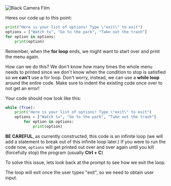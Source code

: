 <!--title={Continuously printing out the menu}-->
<!--badges={Python: 10}-->
<!-- concepts={While Loops}-->

![Black Camera Film](https://images.pexels.com/photos/390089/film-movie-motion-picture-390089.jpeg?auto=compress&cs=tinysrgb&h=750&w=1260)

Heres our code up to this point:

```python
print("Here is your list of options! Type \"exit\" to exit")
options = ["Watch tv", "Go to the park", "Take out the trash"]
for option in options:
    print(option)
```

Remember, when the **for loop** ends, we might want to start over and print the menu again. 

How can we do this? We don't know how many times the whole menu needs to printed since we don't know when the condition to stop is satisfied so we **can't** use a for loop. Don't worry, instead, we can use a **while loop** around the entire code. Make sure to indent the existing code once over to not get an error!

 Your code should now look like this:

```python
while (True):
    print("Here is your list of options! Type \"exit\" to exit")
    options = ["Watch tv", "Go to the park", "Take out the trash"]
		for option in options:
    		print(option)
```

**BE CAREFUL**, as currently constructed, this code is an infinite loop (we will add a statement to break out of this infinite loop later.) If you were to run the code now, `options` will get printed out over and over again until you kill (forcefully stop) the program (usually **Ctrl + C**)

To solve this issue, lets look back at the prompt to see how we exit the loop.

The loop will exit once the user types "exit", so we need to obtain user input.